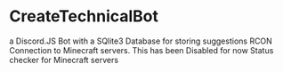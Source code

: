 # CreateTechnicalBot

a Discord.JS Bot with a SQlite3 Database for storing suggestions
RCON Connection to Minecraft servers. This has been Disabled for now
Status checker for Minecraft servers




